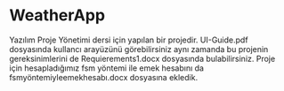 # WeatherApp

Yazılım Proje Yönetimi dersi için yapılan bir projedir. UI-Guide.pdf dosyasında kullancı arayüzünü görebilirsiniz aynı zamanda bu projenin gereksinimlerini de Requierements1.docx dosyasında bulabilirsiniz. 
Proje için hesapladığımız fsm yöntemi ile emek hesabını da fsmyöntemiyleemekhesabı.docx dosyasına ekledik. 
